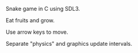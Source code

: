 Snake game in C using SDL3. 

Eat fruits and grow. 

Use arrow keys to move.

Separate "physics" and graphics update intervals. 
